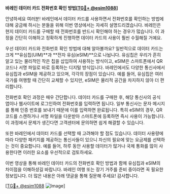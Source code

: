 **바레인 데이터 카드 전화번호 확인 방법[[TG💪+ @esim1088](https://t.me/s/esim1088)]**

안녕하세요 여러분! 바레인에서 데이터 카드를 사용하면서 전화번호를 확인하는 방법에 대해 궁금해 하시는 분들을 위해 이번 영상에서는 자세히 설명드리겠습니다. 바레인은 현지 데이터 카드를 구매할 때 전화번호를 반드시 확인해야 하는 경우가 많습니다. 이 과정을 간단히 이해하고 정확하게 진행하면 데이터 카드의 사용이 훨씬 수월해질 거예요.

우선 데이터 카드와 전화번호 확인 방법에 대해 알아볼까요? 일반적으로 데이터 카드는 크게 **유심칩(UIM)**과 **전자 유심(eSIM)**으로 나뉩니다. 유심칩은 우리가 흔히 알고 있는 물리적인 작은 칩을 삽입하여 사용하는 방식이고, eSIM은 스마트폰에서 QR 코드나 서명 파일로 바로 등록하는 디지털 방식입니다. 바레인에서도 다양한 통신사에서 유심칩과 eSIM을 제공하고 있으며, 각각의 장점이 있습니다. 예를 들어, 유심칩은 여러 국가를 여행할 때 간단히 교체할 수 있지만, eSIM은 물리적 공간을 차지하지 않아 더 편리합니다.

전화번호 확인 과정은 매우 간단합니다. 데이터 카드를 구매한 후, 해당 통신사의 공식 앱이나 웹사이트에 로그인하여 전화번호를 입력하면 됩니다. 일부 통신사는 문자 메시지를 통해 인증 번호를 보내기 때문에 이를 입력하면 완료됩니다. 특히 eSIM의 경우, QR 코드를 스캔하거나 서명 파일을 다운받아 스마트폰에 등록하면 즉시 사용이 가능합니다. 이 과정에서 문제가 생긴다면 고객센터에 문의하면 쉽게 해결할 수 있습니다.

또한 바레인에서 데이터 카드를 선택할 때 고려해야 할 점도 있습니다. 데이터 사용량에 따라 다양한 패키지를 제공하는 통신사들이 있으니 자신의 필요에 맞는 요금제를 선택하는 것이 중요합니다. 예를 들어, 하루 동안 사용할 데이터가 많거나 국제 통화를 많이 사용한다면 이러한 요소를 우선적으로 검토하세요.

이번 영상을 통해 바레인 데이터 카드의 전화번호 확인 방법과 함께 유심칩과 eSIM의 차이점을 이해하셨길 바랍니다. 바레인 여행 또는 장기 거주를 준비 중이라면 꼭 필요한 정보입니다. 더 많은 내용은 아래 댓글을 통해 질문해 주세요! 감사합니다. 

[[TG💪+ @esim1088](https://t.me/s/esim1088) ![Image](https://i.postimg.cc/Y0z9fWf4/image.png)]